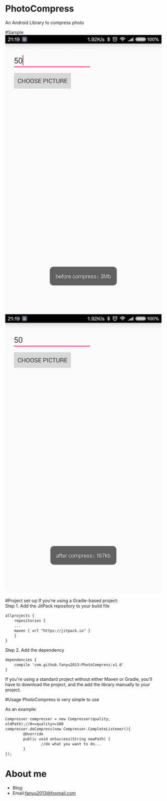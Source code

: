 # PhotoCompress
An Android Library to compress photo

#Sample
![image](https://github.com/fanyu2013/PhotoCompress/blob/master/myPicture01.png)
<br/>
![image](https://github.com/fanyu2013/PhotoCompress/blob/master/myPicture02.png)

#Project set-up
If you're using a Gradle-based project:
<br/>
Step 1. Add the JitPack repository to your build file
~~~
allprojects {
	repositories {
	...
	maven { url "https://jitpack.io" }
	}
}
~~~
Step 2. Add the dependency
~~~
dependencies {
	compile 'com.github.fanyu2013:PhotoCompress:v1.0'
}
~~~

If you're using a standard project without either Maven or Gradle, you'll have to download the project, and the add the library manually to your project.

#Usage
PhotoCompress is very simple to use

As an example:
~~~
Compresser compresser = new Compresser(quality, oldPath);//0<=quality<=100
compresser.doCompress(new Compresser.CompleteListener(){
        @Override
        public void onSuccess(String newPath) {
                //do what you want to do...
        }
});
~~~

# About me
* Blog:
* Email:[fanyu2013@foxmail.com](mailto:fanyu2013@foxmail.com)
